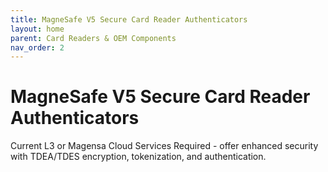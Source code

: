 ```yaml
---
title: MagneSafe V5 Secure Card Reader Authenticators
layout: home
parent: Card Readers & OEM Components
nav_order: 2
---
```


# MagneSafe V5 Secure Card Reader Authenticators

Current L3 or Magensa Cloud Services Required - offer enhanced security with TDEA/TDES encryption, tokenization, and authentication.

